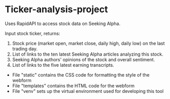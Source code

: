 # Ticker-analysis-project
Uses RapidAPI to access stock data on Seeking Alpha.

Input stock ticker, returns:
1. Stock price (market open, market close, daily high, daily low) on the last trading day.
2. List of links to the ten latest Seeking Alpha articles analyzing this stock.
3. Seeking Alpha authors' opinions of the stock and overall sentiment.
4. List of links to the five latest earning transcripts.

- File "static" contains the CSS code for formatting the style of the webform
- File "templates" contains the HTML code for the webform
- File "venv" sets up the virtual environment used for developing this tool
